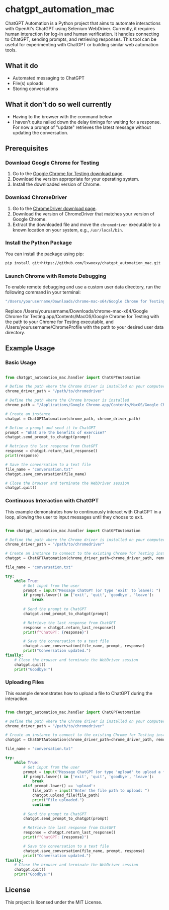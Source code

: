 # chatgpt_automation_mac

ChatGPT Automation is a Python project that aims to automate interactions with OpenAI's ChatGPT using Selenium WebDriver. Currently, it requires human interaction for log-in and human verification. It handles connecting to ChatGPT, sending prompts, and retrieving responses. This tool can be useful for experimenting with ChatGPT or building similar web automation tools.

## What it do
- Automated messaging to ChatGPT
- File(s) uploads
- Storing conversations


## What it don't do so well currently
- Having to the browser with the command below
- I haven't quite nailed down the delay timings for waiting for a response. For now a prompt of "update" retrieves the latest message without updating the conversation.

## Prerequisites

### Download Google Chrome for Testing

1. Go to the [Google Chrome for Testing download page](https://www.google.com/chrome/).
2. Download the version appropriate for your operating system.
3. Install the downloaded version of Chrome.

### Download ChromeDriver

1. Go to the [ChromeDriver download page](https://sites.google.com/chromium.org/driver/downloads).
2. Download the version of ChromeDriver that matches your version of Google Chrome.
3. Extract the downloaded file and move the `chromedriver` executable to a known location on your system, e.g., `/usr/local/bin`.


### Install the Python Package

You can install the package using pip:

```sh
pip install git+https://github.com/lxwooxy/chatgpt_automation_mac.git
```

### Launch Chrome with Remote Debugging

To enable remote debugging and use a custom user data directory, run the following command in your terminal:

```sh
"/Users/yourusername/Downloads/chrome-mac-x64/Google Chrome for Testing.app/Contents/MacOS/Google Chrome for Testing" --remote-debugging-port=9222 --user-data-dir="/Users/yourusername/ChromeProfile"
```

Replace /Users/yourusername/Downloads/chrome-mac-x64/Google Chrome for Testing.app/Contents/MacOS/Google Chrome for Testing with the path to your Chrome for Testing executable, and /Users/yourusername/ChromeProfile with the path to your desired user data directory.

## Example Usage
### Basic Usage

```python

from chatgpt_automation_mac.handler import ChatGPTAutomation

# Define the path where the Chrome driver is installed on your computer
chrome_driver_path = "/path/to/chromedriver"

# Define the path where the Chrome browser is installed
chrome_path = "/Applications/Google Chrome.app/Contents/MacOS/Google Chrome"

# Create an instance
chatgpt = ChatGPTAutomation(chrome_path, chrome_driver_path)

# Define a prompt and send it to ChatGPT
prompt = "What are the benefits of exercise?"
chatgpt.send_prompt_to_chatgpt(prompt)

# Retrieve the last response from ChatGPT
response = chatgpt.return_last_response()
print(response)

# Save the conversation to a text file
file_name = "conversation.txt"
chatgpt.save_conversation(file_name)

# Close the browser and terminate the WebDriver session
chatgpt.quit()
```
### Continuous Interaction with ChatGPT

This example demonstrates how to continuously interact with ChatGPT in a loop, allowing the user to input messages until they choose to exit.

```python

from chatgpt_automation_mac.handler import ChatGPTAutomation

# Define the path where the Chrome driver is installed on your computer
chrome_driver_path = "/path/to/chromedriver"

# Create an instance to connect to the existing Chrome for Testing instance
chatgpt = ChatGPTAutomation(chrome_driver_path=chrome_driver_path, remote_debugging_port=9222)

file_name = "conversation.txt"

try:
    while True:
        # Get input from the user
        prompt = input("Message ChatGPT (or type 'exit' to leave): ")
        if prompt.lower() in ['exit', 'quit', 'goodbye', 'leave']:
            break
        
        # Send the prompt to ChatGPT
        chatgpt.send_prompt_to_chatgpt(prompt)

        # Retrieve the last response from ChatGPT
        response = chatgpt.return_last_response()
        print(f"ChatGPT: {response}")

        # Save the conversation to a text file
        chatgpt.save_conversation(file_name, prompt, response)
        print("Conversation updated.")
finally:
    # Close the browser and terminate the WebDriver session
    chatgpt.quit()
    print("Goodbye!")
```
### Uploading Files

This example demonstrates how to upload a file to ChatGPT during the interaction.

```python

from chatgpt_automation_mac.handler import ChatGPTAutomation

# Define the path where the Chrome driver is installed on your computer
chrome_driver_path = "/path/to/chromedriver"

# Create an instance to connect to the existing Chrome for Testing instance
chatgpt = ChatGPTAutomation(chrome_driver_path=chrome_driver_path, remote_debugging_port=9222)

file_name = "conversation.txt"

try:
    while True:
        # Get input from the user
        prompt = input("Message ChatGPT (or type 'upload' to upload a file, 'exit' to leave): ")
        if prompt.lower() in ['exit', 'quit', 'goodbye', 'leave']:
            break
        elif prompt.lower() == 'upload':
            file_path = input("Enter the file path to upload: ")
            chatgpt.upload_file(file_path)
            print("File uploaded.")
            continue
        
        # Send the prompt to ChatGPT
        chatgpt.send_prompt_to_chatgpt(prompt)

        # Retrieve the last response from ChatGPT
        response = chatgpt.return_last_response()
        print(f"ChatGPT: {response}")

        # Save the conversation to a text file
        chatgpt.save_conversation(file_name, prompt, response)
        print("Conversation updated.")
finally:
    # Close the browser and terminate the WebDriver session
    chatgpt.quit()
    print("Goodbye!")
```
## License

This project is licensed under the MIT License.